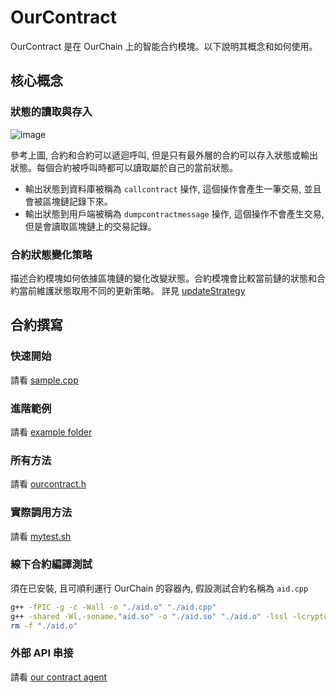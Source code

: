 # OurContract

OurContract 是在 OurChain 上的智能合约模塊。以下說明其概念和如何使用。

## 核心概念

### 狀態的讀取與存入

![image](https://github.com/leon123858/OurChain/assets/56253942/f29f5eef-297a-4574-8275-cc3c1ae455ef)

參考上圖, 合約和合約可以遞迴呼叫, 但是只有最外層的合約可以存入狀態或輸出狀態。每個合約被呼叫時都可以讀取屬於自己的當前狀態。

- 輸出狀態到資料庫被稱為 `callcontract` 操作, 這個操作會產生一筆交易, 並且會被區塊鏈記錄下來。
- 輸出狀態到用戶端被稱為 `dumpcontractmessage` 操作, 這個操作不會產生交易, 但是會讀取區塊鏈上的交易記錄。

### 合約狀態變化策略

描述合約模塊如何依據區塊鏈的變化改變狀態。合約模塊會比較當前鏈的狀態和合約當前維護狀態取用不同的更新策略。
詳見 [updateStrategy](../src/contract/updateStrategy.h)

## 合約撰寫

### 快速開始

請看 [sample.cpp](../sample.cpp)

### 進階範例

請看 [example folder](../example/)

### 所有方法

請看 [ourcontract.h](../src/contract/ourcontract.h)

### 實際調用方法

請看 [mytest.sh](../mytest.sh)

### 線下合約編譯測試

須在已安裝, 且可順利運行 OurChain 的容器內, 假設測試合約名稱為 `aid.cpp`

```sh
g++ -fPIC -g -c -Wall -o "./aid.o" "./aid.cpp"
g++ -shared -Wl,-soname,"aid.so" -o "./aid.so" "./aid.o" -lssl -lcrypto
rm -f "./aid.o"
```

### 外部 API 串接

請看 [our contract agent](https://github.com/leon123858/ourchain-agent)
